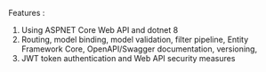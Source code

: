 Features :
1. Using ASPNET Core Web API and dotnet 8
2. Routing, model binding, model validation, filter pipeline, Entity Framework Core, OpenAPI/Swagger documentation, versioning,
3. JWT token authentication and Web API security measures
